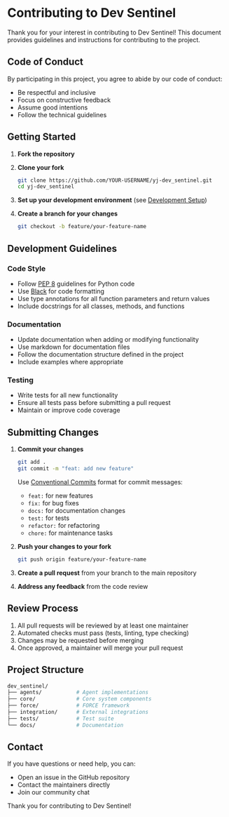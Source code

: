 # Contributing to Dev Sentinel

Thank you for your interest in contributing to Dev Sentinel! This document provides guidelines and instructions for contributing to the project.

## Code of Conduct

By participating in this project, you agree to abide by our code of conduct:

- Be respectful and inclusive
- Focus on constructive feedback
- Assume good intentions
- Follow the technical guidelines

## Getting Started

1. **Fork the repository**
2. **Clone your fork**

   ```bash
   git clone https://github.com/YOUR-USERNAME/yj-dev_sentinel.git
   cd yj-dev_sentinel
   ```
3. **Set up your development environment** (see [Development Setup](development-setup.md))
4. **Create a branch for your changes**

   ```bash
   git checkout -b feature/your-feature-name
   ```

## Development Guidelines

### Code Style

- Follow [PEP 8](https://pep8.org/) guidelines for Python code
- Use [Black](https://github.com/psf/black) for code formatting
- Use type annotations for all function parameters and return values
- Include docstrings for all classes, methods, and functions

### Documentation

- Update documentation when adding or modifying functionality
- Use markdown for documentation files
- Follow the documentation structure defined in the project
- Include examples where appropriate

### Testing

- Write tests for all new functionality
- Ensure all tests pass before submitting a pull request
- Maintain or improve code coverage

## Submitting Changes

1. **Commit your changes**

   ```bash
   git add .
   git commit -m "feat: add new feature"
   ```
   Use [Conventional Commits](https://www.conventionalcommits.org/) format for commit messages:
   - `feat:` for new features
   - `fix:` for bug fixes
   - `docs:` for documentation changes
   - `test:` for tests
   - `refactor:` for refactoring
   - `chore:` for maintenance tasks

2. **Push your changes to your fork**

   ```bash
   git push origin feature/your-feature-name
   ```

3. **Create a pull request** from your branch to the main repository

4. **Address any feedback** from the code review

## Review Process

1. All pull requests will be reviewed by at least one maintainer
2. Automated checks must pass (tests, linting, type checking)
3. Changes may be requested before merging
4. Once approved, a maintainer will merge your pull request

## Project Structure

```bash
dev_sentinel/
├── agents/           # Agent implementations
├── core/             # Core system components
├── force/            # FORCE framework
├── integration/      # External integrations
├── tests/            # Test suite
└── docs/             # Documentation
```

## Contact

If you have questions or need help, you can:

- Open an issue in the GitHub repository
- Contact the maintainers directly
- Join our community chat

Thank you for contributing to Dev Sentinel!
